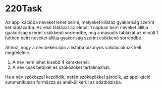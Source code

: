 # 220Task
Az applikációba neveket lehet beírni, melyeket kilistáz gyakoriság szerint két táblázatba. Az első táblázat az elmúlt 1 napban beírt neveket állítja gyakoriság szerint csökkenő sorrendbe, míg a második táblázat az elmúlt 1 hétben beírt neveket állítja gyakoriság szerint csökkenő sorrendbe.

Ahhoz, hogy a név bekerüljön a listába bizonyos validációknak kell megfelelnie.
1. A név nem lehet kisebb 4 karakternél.
2. A név csak betűket és szóközöket tartalmazhat.

Ha a név szóközzel kezdődik, netán szóközökkel záródik, az applikáció automatikusan formázza és anélkül kerül az adatbázisba.
